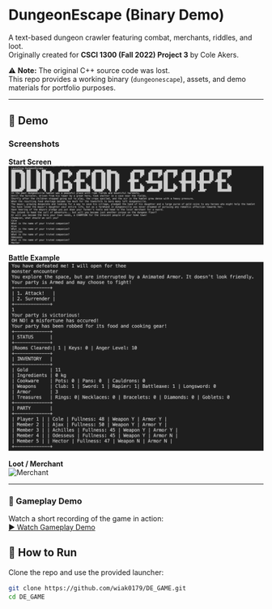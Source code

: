 # DungeonEscape (Binary Demo)

A text-based dungeon crawler featuring combat, merchants, riddles, and loot.  
Originally created for **CSCI 1300 (Fall 2022) Project 3** by Cole Akers.

⚠️ **Note:** The original C++ source code was lost.  
This repo provides a working binary (`dungeonescape`), assets, and demo materials for portfolio purposes.

---
## 📸 Demo

### Screenshots

**Start Screen**  
![Start Screen](docs/screenshots/Start_screen.png)

**Battle Example**  
![Battle](docs/screenshots/Battle.png)

**Loot / Merchant**  
![Merchant](DE_GAME/docs/screenshots/Merchant.png)

---

### 🎥 Gameplay Demo

Watch a short recording of the game in action:  
[▶️ Watch Gameplay Demo]([docs/screenshots/DE_demo.mp4](https://youtu.be/Wcc1idMOPzo))

## 🚀 How to Run

Clone the repo and use the provided launcher:

```bash
git clone https://github.com/wiak0179/DE_GAME.git
cd DE_GAME

